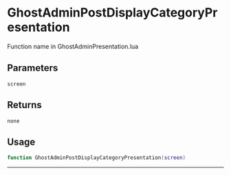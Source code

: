 # GhostAdminPostDisplayCategoryPresentation
Function name in GhostAdminPresentation.lua
## Parameters
`screen`
## Returns
`none`
## Usage
```lua
function GhostAdminPostDisplayCategoryPresentation(screen)
```
---
